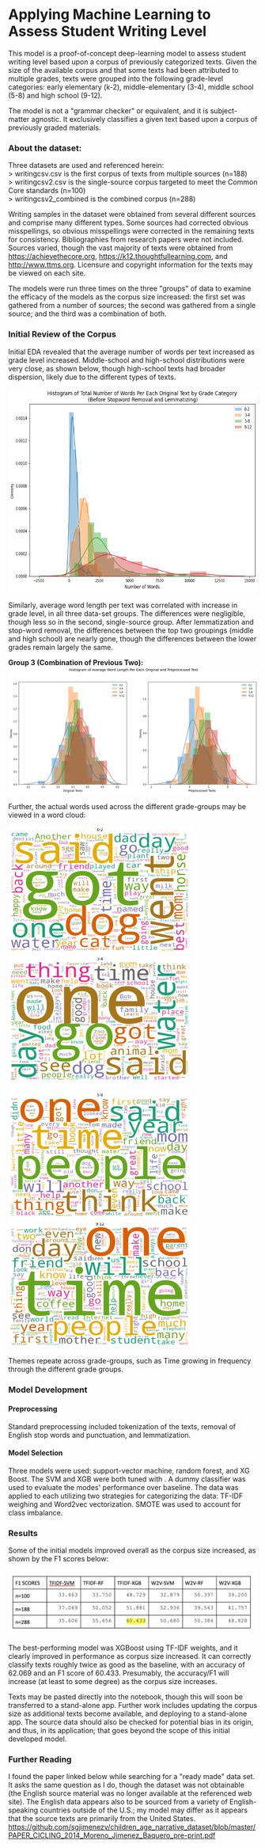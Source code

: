 # Applying Machine Learning to Assess Student Writing Level

This model is a proof-of-concept deep-learning model to assess student writing level based upon a corpus of previously categorized texts. Given the size of the available corpus and that some texts had been attributed to multiple grades, texts were grouped into the following grade-level categories: early elementary (k-2), middle-elementary (3-4), middle school (5-8) and high school (9-12). 

The model is not a "grammar checker" or equivalent, and it is subject-matter agnostic. It exclusively classifies a given text based upon a corpus of previously graded materials. 

### About the dataset:

Three datasets are used and referenced herein: 
<br>> writingcsv.csv is the first corpus of texts from multiple sources (n=188)
<br>> writingcsv2.csv is the single-source corpus targeted to meet the Common Core standards (n=100)
<br>> writingcsv2_combined is the combined corpus (n=288)

Writing samples in the dataset were obtained from several different sources and comprise many different types. Some sources had corrected obvious misspellings, so obvious misspellings were corrected in the remaining texts for consistency. Bibliographies from research papers were not included.  Sources varied, though the vast majority of texts were obtained from https://achievethecore.org, https://k12.thoughtfullearning.com, and http://www.ttms.org. Licensure and copyright information for the texts may be viewed on each site. 

The models were run three times on the three "groups" of data to examine the efficacy of the models as the corpus size increased: the first set was gathered from a number of sources; the second was gathered from a single source; and the third was a combination of both. 

###  Initial Review of the Corpus

Initial EDA revealed that the average number of words per text increased as grade level increased. Middle-school and high-school distributions were very close, as shown below, though high-school texts had broader dispersion, likely due to the different types of texts. 

<img src="https://github.com/jnels13/Screening-Childrens-Writing-Level-With-NLP/blob/main/Source%20Images/3_numwords.png" width="592" height="413">

Similarly, average word length per text was correlated with increase in grade level, in all three data-set groups. The differences were negligible, though less so in the second, single-source group.  After lemmatization and stop-word removal, the differences between the top two groupings (middle and high school) are nearly gone, though the differences between the lower grades remain largely the same.

**Group 3 (Combination of Previous Two):** 
<img src="https://github.com/jnels13/Screening-Childrens-Writing-Level-With-NLP/blob/main/Source%20Images/3_wordlen.png">

Further, the actual words used across the different grade-groups may be viewed in a word cloud: 

<img src="https://github.com/jnels13/Screening-Childrens-Writing-Level-With-NLP/blob/main/Source%20Images/wc_0.png" width="370" height="258"> <img src="https://github.com/jnels13/Screening-Childrens-Writing-Level-With-NLP/blob/main/Source%20Images/wc_3.png" width="370" height="258">

<img src="https://github.com/jnels13/Screening-Childrens-Writing-Level-With-NLP/blob/main/Source%20Images/wc_5.png" width="370" height="258"> <img src="https://github.com/jnels13/Screening-Childrens-Writing-Level-With-NLP/blob/main/Source%20Images/wc_9.png" width="370" height="258">

Themes repeate across grade-groups, such as Time growing in frequency through the different grade groups.

### Model Development

#### Preprocessing

Standard preprocessing included tokenization of the texts, removal of English stop words and punctuation, and lemmatization. 

#### Model Selection

Three models were used: support-vector machine, random forest, and XG Boost.  The SVM and XGB were both tuned with .  A dummy classifier was used to evaluate the modes' performance over baseline.  The data was applied to each utilizing two strategies for categorizing the data: TF-IDF weighing and Word2vec vectorization.  SMOTE was used to account for class imbalance. 

### Results

Some of the initial models improved overall as the corpus size increased, as shown by the F1 scores below:

<img src="https://github.com/jnels13/Screening-Childrens-Writing-Level-With-NLP/blob/main/Source%20Images/F1_Scores.png">

The best-performing model was XGBoost using TF-IDF weights, and it clearly improved in performance as corpus size increased. It can correctly classify texts roughly twice as good as the baseline, with an accuracy of 62.069 and an F1 score of 60.433. Presumably, the accuracy/F1 will increase (at least to some degree) as the corpus size increases.

Texts may be pasted directly into the notebook, though this will soon be transferred to a stand-alone app.  Further work includes updating the corpus size as additional texts become available, and deploying to a stand-alone app. The source data should also be checked for potential bias in its origin, and thus, in its application; that goes beyond the scope of this initial developed model.

### Further Reading

I found the paper linked below while searching for a "ready made" data set. It asks the same question as I do, though the dataset was not obtainable (the English source material was no longer available at the referenced web site). The English data appears also to be sourced from a variety of English-speaking countries outside of the U.S.; my model may differ as it appears that the source texts are primarily from the United States.  https://github.com/sgjimenezv/children_age_narrative_dataset/blob/master/PAPER_CICLING_2014_Moreno_Jimenez_Baquero_pre-print.pdf
